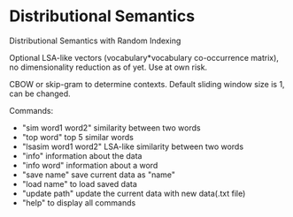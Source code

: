 # Distributional Semantics
Distributional Semantics with Random Indexing

Optional LSA-like vectors (vocabulary*vocabulary co-occurrence matrix), no dimensionality reduction as of yet. Use at own risk.

CBOW or skip-gram to determine contexts. Default sliding window size is 1, can be changed.

Commands:
* "sim word1 word2" similarity between two words
* "top word" top 5 similar words
* "lsasim word1 word2" LSA-like similarity between two words
* "info" information about the data
* "info word" information about a word
* "save name" save current data as "name"
* "load name" to load saved data 
* "update path" update the current data with new data(.txt file)
* "help" to display all commands
